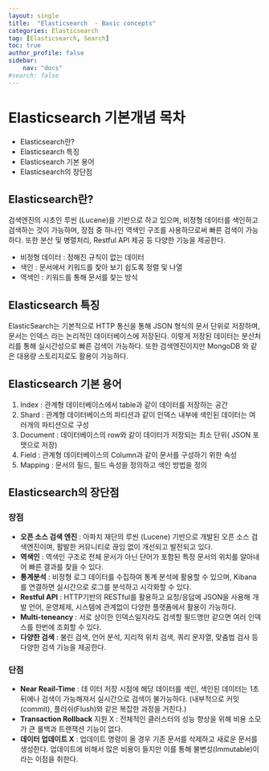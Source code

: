 ```yaml
---
layout: single
title:  "Elasticsearch  - Basic concepts"
categories: Elasticsearch
tag: [Elasticsearch, Search]
toc: true
author_profile: false
sidebar:
    nav: "docs"
#search: false
---
```


# Elasticsearch 기본개념 목차
<ul>
    <li>Elasticsearch란?</li>
    <li>Elasticsearch 특징</li>
    <li>Elasticsearch 기본 용어</li>
    <li>Elasticsearch의 장단점</li>
</ul>

## Elasticsearch란?
검색엔진의 시초인 루씬 (Lucene)을 기반으로 하고 있으며, 비정형 데이터를 색인하고 검색하는 것이 가능하며, 장점 중 하나인 역색인 구조를 사용하므로써 빠른 검색이 가능하다. 또한 분산 및 병렬처리, Restful API 제공 등 다양한 기능을 제공한다.
<ul>
  <li>비정형 데이터 : 정해진 규칙이 없는 데이터</li>
  <li>색인 : 문서에서 키워드를 찾아 보기 쉽도록  정렬 및 나열</li>
  <li>역색인 : 키워드를 통해  문서를 찾는 방식</li>
</ul>

## Elasticsearch 특징
ElasticSearch는 기본적으로 HTTP 통신을 통해 JSON 형식의 문서 단위로 저장하며, 문서는 인덱스 라는 논리적인 데이터베이스에 저장된다. 이렇게 저장된 데이터는 분산처리를 통해 실시간성으로 빠른 검색이 가능하다. 또한 검색엔진이지만 MongoDB 와 같은 대용량 스토리지로도 활용이 가능하다.

## Elasticsearch 기본 용어
1. Index : 관계형 데이터베이스에서 table과 같이 데이터를 저장하는 공간
2. Shard : 관계형 데이터베이스의 파티션과 같이 인덱스 내부에 색인된 데이터는 여러개의 파티션으로 구성
3. Document : 데이터베이스의 row와 같이 데이터가 저장되는 최소 단위( JSON 포맷으로 저장)
4. Field : 관계형 데이터베이스의 Column과 같이 문서를 구성하기 위한 속성
5. Mapping : 문서의 필드, 필드 속성을 정의하고 색인 방법을 정의

## Elasticsearch의 장단점
### 장점
- **오픈 소스 검색 엔진** : 아파치 재단의 루씬 (Lucene) 기반으로 개발된 오픈 소스 검색엔진이며, 활발한 커뮤니티로 끊임 없이 개선되고 발전되고 있다.
- **역색인** : 역색인 구조로 전체 문서가 아닌 단어가 포함된  특정 문서의 위치를 알아내어 빠른 결과를 찾을 수 있다.
- **통계분석** : 비정형 로그 데이터를 수집하여 통계 분석에 활용할 수 있으며, Kibana를 연결하면 실시간으로 로그를 분석하고 시각화할 수 있다.
- **Restful API** : HTTP기반의 RESTful를 활용하고 요청/응답에 JSON을 사용해 개발 언어, 운영체제, 시스템에 관계없이 다양한 플랫폼에서 활용이 가능하다.
- **Multi-teneancy** : 서로 상이한 인덱스일지라도 검색할 필드명만 같으면 여러 인덱스를 한번에 조회할 수 있다.
- **다양한 검색** : 불린 검색, 언어 분석, 지리적 위치 검색, 쿼리 문자열, 맞춤법 검사 등 다양한 검색 기능을 제공한다.

### 단점
- **Near Reail-Time** : 데 이터 저장 시점에 해당 데이터를 색인, 색인된 데이터는 1초 뒤에나 검색이 가능해져서 실시간으로 검색이 불가능하다. (내부적으로 커밋(commit), 플러쉬(Flush)와 같은 복잡한 과정을 거친다.)</li>
- **Transaction Rollback** 지원 X : 전체적인 클러스터의 성능 향상을 위해 비용 소모가 큰 롤백과 트랜잭션 기능이 없다.</li>
- **데이터 업데이트 X** : 업데이트 명령이 올 경우 기존 문서를 삭제하고 새로운 문서를 생성한다. 업데이트에 비해서 많은 비용이 들지만 이를 통해 불변성(Immutable)이라는 이점을 취한다.</li>